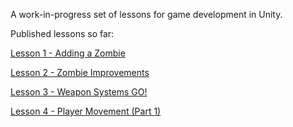 A work-in-progress set of lessons for game development in Unity.

Published lessons so far:

[Lesson 1 - Adding a Zombie](https://diarmidmackenzie.github.io/unity-lessons/Lesson%201%20-%20Adding%20a%20Zombie.html)

[Lesson 2 - Zombie Improvements](https://diarmidmackenzie.github.io/unity-lessons/Lesson%202%20-%20Zombie%20Improvements.html)

[Lesson 3 - Weapon Systems GO!](https://diarmidmackenzie.github.io/unity-lessons/Lesson%203%20-%20Weapon%20Systems%20GO!.html)

[Lesson 4 - Player Movement (Part 1)](https://diarmidmackenzie.github.io/unity-lessons/Lesson%204%20-%20Player%20Movement%20(Part%201).html)





